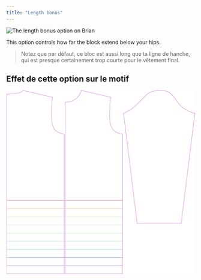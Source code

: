 ```yaml
---
title: "Length bonus"
---
```


![The length bonus option on Brian](./lengthbonus.svg)

This option controls how far the block extend below your hips.

> Notez que par défaut, ce bloc est aussi long que ta ligne de hanche, qui est presque certainement trop courte pour le vêtement final.

## Effet de cette option sur le motif

![This image shows the effect of this option by superimposing several variants that have a different value for this option](brian_lengthbonus_sample.svg "Effect of this option on the pattern")
